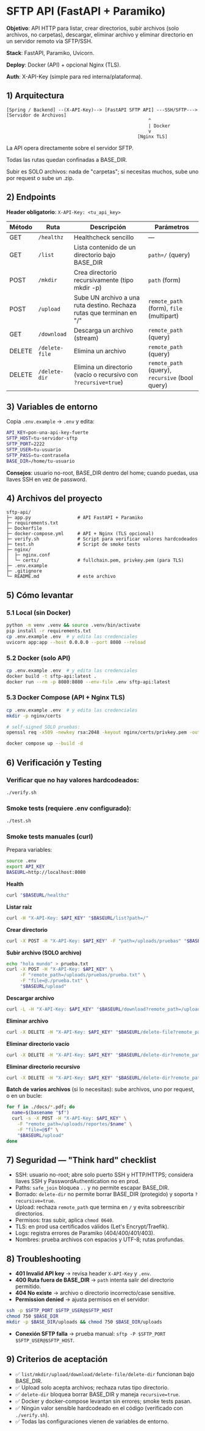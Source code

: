 # SFTP API (FastAPI + Paramiko)

**Objetivo**: API HTTP para listar, crear directorios, subir archivos (solo archivos, no carpetas), descargar, eliminar archivo y eliminar directorio en un servidor remoto vía SFTP/SSH.

**Stack**: FastAPI, Paramiko, Uvicorn.

**Deploy**: Docker (API) + opcional Nginx (TLS).

**Auth**: X-API-Key (simple para red interna/plataforma).

## 1) Arquitectura

```
[Spring / Backend] --(X-API-Key)--> [FastAPI SFTP API] ---SSH/SFTP---> [Servidor de Archivos]
                                                    ^
                                                    | Docker
                                                    v
                                                [Nginx TLS]
```

La API opera directamente sobre el servidor SFTP.

Todas las rutas quedan confinadas a BASE_DIR.

Subir es SOLO archivos: nada de "carpetas"; si necesitas muchos, sube uno por request o sube un .zip.

## 2) Endpoints

**Header obligatorio**: `X-API-Key: <tu_api_key>`

| Método | Ruta | Descripción | Parámetros |
|--------|------|-------------|------------|
| GET | `/healthz` | Healthcheck sencillo | — |
| GET | `/list` | Lista contenido de un directorio bajo BASE_DIR | `path=/` (query) |
| POST | `/mkdir` | Crea directorio recursivamente (tipo mkdir -p) | `path` (form) |
| POST | `/upload` | Sube UN archivo a una ruta destino. Rechaza rutas que terminan en "/" | `remote_path` (form), `file` (multipart) |
| GET | `/download` | Descarga un archivo (stream) | `remote_path` (query) |
| DELETE | `/delete-file` | Elimina un archivo | `remote_path` (query) |
| DELETE | `/delete-dir` | Elimina un directorio (vacío o recursivo con `?recursive=true`) | `remote_path` (query), `recursive` (bool query) |

## 3) Variables de entorno

Copia `.env.example` → `.env` y edita:

```bash
API_KEY=pon-una-api-key-fuerte
SFTP_HOST=tu-servidor-sftp
SFTP_PORT=2222
SFTP_USER=tu-usuario
SFTP_PASS=tu-contraseña
BASE_DIR=/home/tu-usuario
```

**Consejos**: usuario no-root, BASE_DIR dentro del home; cuando puedas, usa llaves SSH en vez de password.

## 4) Archivos del proyecto

```
sftp-api/
├─ app.py                 # API FastAPI + Paramiko
├─ requirements.txt
├─ Dockerfile
├─ docker-compose.yml     # API + Nginx (TLS opcional)
├─ verify.sh              # Script para verificar valores hardcodeados
├─ test.sh                # Script de smoke tests
├─ nginx/
│  ├─ nginx.conf
│  └─ certs/              # fullchain.pem, privkey.pem (para TLS)
├─ .env.example
├─ .gitignore
└─ README.md              # este archivo
```

## 5) Cómo levantar

### 5.1 Local (sin Docker)

```bash
python -m venv .venv && source .venv/bin/activate
pip install -r requirements.txt
cp .env.example .env  # y edita las credenciales
uvicorn app:app --host 0.0.0.0 --port 8080 --reload
```

### 5.2 Docker (solo API)

```bash
cp .env.example .env  # y edita las credenciales
docker build -t sftp-api:latest .
docker run --rm -p 8080:8080 --env-file .env sftp-api:latest
```

### 5.3 Docker Compose (API + Nginx TLS)

```bash
cp .env.example .env  # y edita las credenciales
mkdir -p nginx/certs

# self-signed SOLO pruebas:
openssl req -x509 -newkey rsa:2048 -keyout nginx/certs/privkey.pem -out nginx/certs/fullchain.pem -days 365 -nodes -subj "/CN=localhost"

docker compose up --build -d
```

## 6) Verificación y Testing

### Verificar que no hay valores hardcodeados:
```bash
./verify.sh
```

### Smoke tests (requiere .env configurado):
```bash
./test.sh
```

### Smoke tests manuales (curl)

Prepara variables:
```bash
source .env
export API_KEY
BASEURL=http://localhost:8080
```

**Health**
```bash
curl "$BASEURL/healthz"
```

**Listar raíz**
```bash
curl -H "X-API-Key: $API_KEY" "$BASEURL/list?path=/"
```

**Crear directorio**
```bash
curl -X POST -H "X-API-Key: $API_KEY" -F "path=/uploads/pruebas" "$BASEURL/mkdir"
```

**Subir archivo (SOLO archivo)**
```bash
echo "hola mundo" > prueba.txt
curl -X POST -H "X-API-Key: $API_KEY" \
     -F "remote_path=/uploads/pruebas/prueba.txt" \
     -F "file=@./prueba.txt" \
     "$BASEURL/upload"
```

**Descargar archivo**
```bash
curl -L -H "X-API-Key: $API_KEY" "$BASEURL/download?remote_path=/uploads/pruebas/prueba.txt" -o bajada.txt
```

**Eliminar archivo**
```bash
curl -X DELETE -H "X-API-Key: $API_KEY" "$BASEURL/delete-file?remote_path=/uploads/pruebas/prueba.txt"
```

**Eliminar directorio vacío**
```bash
curl -X DELETE -H "X-API-Key: $API_KEY" "$BASEURL/delete-dir?remote_path=/uploads/pruebas"
```

**Eliminar directorio recursivo**
```bash
curl -X DELETE -H "X-API-Key: $API_KEY" "$BASEURL/delete-dir?remote_path=/uploads&recursive=true"
```

**Batch de varios archivos** (si lo necesitas): sube archivos, uno por request, o en un bucle:

```bash
for f in ./docs/*.pdf; do
  name=$(basename "$f")
  curl -s -X POST -H "X-API-Key: $API_KEY" \
    -F "remote_path=/uploads/reportes/$name" \
    -F "file=@$f" \
    "$BASEURL/upload"
done
```

## 7) Seguridad — "Think hard" checklist

- SSH: usuario no-root; abre solo puerto SSH y HTTP/HTTPS; considera llaves SSH y PasswordAuthentication no en prod.
- Paths: `safe_join` bloquea `..` y no permite escapar BASE_DIR.
- Borrado: `delete-dir` no permite borrar BASE_DIR (protegido) y soporta `?recursive=true`.
- Upload: rechaza `remote_path` que termina en `/` y evita sobreescribir directorios.
- Permisos: tras subir, aplica `chmod 0640`.
- TLS: en prod usa certificados válidos (Let's Encrypt/Traefik).
- Logs: registra errores de Paramiko (404/400/401/403).
- Nombres: prueba archivos con espacios y UTF-8; rutas profundas.

## 8) Troubleshooting

- **401 Invalid API key** → revisa header `X-API-Key` y `.env`.
- **400 Ruta fuera de BASE_DIR** → `path` intenta salir del directorio permitido.
- **404 No existe** → archivo o directorio incorrecto/case sensitive.
- **Permission denied** → ajusta permisos en el servidor:

```bash
ssh -p $SFTP_PORT $SFTP_USER@$SFTP_HOST
chmod 750 $BASE_DIR
mkdir -p $BASE_DIR/uploads && chmod 750 $BASE_DIR/uploads
```

- **Conexión SFTP falla** → prueba manual: `sftp -P $SFTP_PORT $SFTP_USER@$SFTP_HOST`.

## 9) Criterios de aceptación

- ✅ `list/mkdir/upload/download/delete-file/delete-dir` funcionan bajo BASE_DIR.
- ✅ Upload solo acepta archivos; rechaza rutas tipo directorio.
- ✅ `delete-dir` bloquea borrar BASE_DIR y maneja `recursive=true`.
- ✅ Docker y docker-compose levantan sin errores; smoke tests pasan.
- ✅ Ningún valor sensible hardcodeado en el código (verificado con `./verify.sh`).
- ✅ Todas las configuraciones vienen de variables de entorno.

